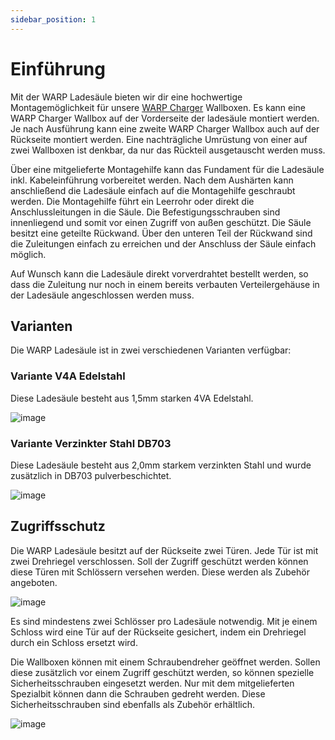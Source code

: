 ```yaml
---
sidebar_position: 1
---
```


# Einführung

Mit der WARP Ladesäule bieten wir dir eine hochwertige Montagemöglichkeit für unsere [WARP Charger](/warp_charger/introduction.md) Wallboxen. Es kann eine WARP Charger Wallbox auf der Vorderseite der ladesäule montiert werden.
Je nach Ausführung kann eine zweite WARP Charger Wallbox auch auf der Rückseite montiert werden. Eine nachträgliche Umrüstung von einer auf zwei Wallboxen ist denkbar, da nur das Rückteil ausgetauscht werden muss.

Über eine mitgelieferte Montagehilfe kann das Fundament für die Ladesäule inkl. Kabeleinführung vorbereitet werden. Nach dem Aushärten kann anschließend die Ladesäule einfach auf die Montagehilfe geschraubt werden. Die Montagehilfe führt ein Leerrohr oder
direkt die Anschlussleitungen in die Säule. Die Befestigungsschrauben sind innenliegend und somit vor einen Zugriff von außen geschützt. Die Säule besitzt eine geteilte Rückwand. Über den unteren Teil der Rückwand sind die Zuleitungen einfach zu erreichen
und der Anschluss der Säule einfach möglich.

Auf Wunsch kann die Ladesäule direkt vorverdrahtet bestellt werden, so dass die Zuleitung nur noch in einem bereits verbauten Verteilergehäuse in der Ladesäule angeschlossen werden muss.

## Varianten

Die WARP Ladesäule ist in zwei verschiedenen Varianten verfügbar:

### Variante V4A Edelstahl

Diese Ladesäule besteht aus 1,5mm starken 4VA Edelstahl.

![image](/img/stand/warp-charger-stand-stainless.png)

### Variante Verzinkter Stahl DB703

Diese Ladesäule besteht aus 2,0mm starkem verzinkten Stahl und wurde zusätzlich in DB703 pulverbeschichtet.

![image](/img/stand/warp-charger-stand-powder.png)



## Zugriffsschutz

Die WARP Ladesäule besitzt auf der Rückseite zwei Türen. Jede Tür ist mit zwei Drehriegel verschlossen.
Soll der Zugriff geschützt werden können diese Türen mit Schlössern versehen werden. Diese werden als Zubehör angeboten.

![image](/img/stand/warp_accesoires_lock_stand_pc_key.jpg)

Es sind mindestens zwei Schlösser pro Ladesäule notwendig. Mit je einem Schloss wird eine Tür auf der
Rückseite gesichert, indem ein Drehriegel durch ein Schloss ersetzt wird.

Die Wallboxen können mit einem Schraubendreher geöffnet werden. Sollen diese zusätzlich vor einem Zugriff geschützt werden, so
können spezielle Sicherheitsschrauben eingesetzt werden. Nur mit dem mitgelieferten Spezialbit können dann die Schrauben gedreht werden.
Diese Sicherheitsschrauben sind ebenfalls als Zubehör erhältlich.

![image](/img/stand/warp_security_screws.jpg)



